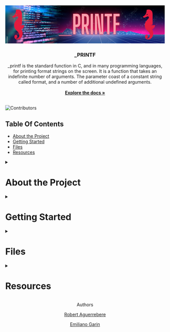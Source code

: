 <br/>
<p align="center">
  <a href="https://github.com/EmilianoGarin/holbertonschool-printf">
    <img src="./_printf_Banner.png" alt="Logo" width="600" height="120">
  </a>

  <h3 align="center">_PRINTF</h3>

  <p align="center">
    _printf is the standard function in C, and in many programming languages, for printing format strings on the screen. It is a function that  takes an indefinite number of arguments. The parameter coast of a constant string called format, and a number of additional undefined arguments.
    <br/>
    <br/>
    <a href="https://github.com/EmilianoGarin/holbertonschool-printf"><strong>Explore the docs »</strong></a>
    <br/>
    <br/>
  </p>
</p>

![Contributors](https://img.shields.io/github/contributors/EmilianoGarin/holbertonschool-printf?color=dark-green) 

## Table Of Contents

* [About the Project](#about-the-project)
* [Getting Started](#getting-started)
* [Files](#files)
* [Resources](#resources)

<details>
  <summary><h1>About the Project</h1></summary>
This is the first group project, carried out by Holberton students. 
  
  The goal of this assignment is to recreate the printf function, a basic version of the standard function. 
  
  It also encourages group and team work with a randomly assigned partner.
  <details>
    <summary><h2>Requirements</h2></summary>
    
    
General
* Allowed editors: vi, vim, emacs
* All your files will be compiled on Ubuntu 20.04 LTS using gcc, using the options -Wall -Werror -Wextra -pedantic -std=gnu89
* All your files should end with a new line
* A README.md file, at the root of the folder of the project is mandatory
* Your code should use the Betty style. It will be checked using betty-style.pl and betty-doc.pl
* You are not allowed to use global variables
* No more than 5 functions per file
* In the following examples, the main.c files are shown as examples. You can use them to test your functions, but you don’t have to push them to your repo (if you do we won’t take them into account). We will use our own main.c files at compilation. Our main.c files might be different from the one shown in the examples
* The prototypes of all your functions should be included in your header file called main.h
* Don’t forget to push your header file
* All your header files should be include guarded
* Note that we will not provide the _putchar function for this project
<h3>GitHub</h3>
There should be one project repository per group. If you clone/fork/whatever a project repository with the same name before the second deadline, you risk a 0% score.

<h3>More Info</h3>
Authorized functions and macros

* ```write (man 2 write)```
* ```malloc (man 3 malloc)```
* ```free (man 3 free)```
* ``` va_start (man 3 va_start)```
* ```va_end (man 3 va_end)```
* ```va_copy (man 3 va_copy)```
* ```va_arg (man 3 va_arg)```

<h3>Compilation</h3>

* Your code will be compiled this way:

<code>$ gcc -Wall -Werror -Wextra -pedantic -std=gnu89 -Wno-format *.c</code>

* As a consequence, be careful not to push any c file containing a main function in the root directory of your project (you could have a test folder containing all your tests files including main functions)
* Our main files will include your main header file (main.h): #include main.h
You might want to look at the gcc flag -Wno-format when testing with your _printf and the standard printf. Example of test file that you could use:
```c
alex@ubuntu:~/c/printf$ cat main.c 
#include <limits.h>
#include <stdio.h>
#include "main.h"

/**
 * main - Entry point
 *
 * Return: Always 0
 */
int main(void)
{
    int len;
    int len2;
    unsigned int ui;
    void *addr;

    len = _printf("Let's try to printf a simple sentence.\n");
    len2 = printf("Let's try to printf a simple sentence.\n");
    ui = (unsigned int)INT_MAX + 1024;
    addr = (void *)0x7ffe637541f0;
    _printf("Length:[%d, %i]\n", len, len);
    printf("Length:[%d, %i]\n", len2, len2);
    _printf("Negative:[%d]\n", -762534);
    printf("Negative:[%d]\n", -762534);
    _printf("Unsigned:[%u]\n", ui);
    printf("Unsigned:[%u]\n", ui);
    _printf("Unsigned octal:[%o]\n", ui);
    printf("Unsigned octal:[%o]\n", ui);
    _printf("Unsigned hexadecimal:[%x, %X]\n", ui, ui);
    printf("Unsigned hexadecimal:[%x, %X]\n", ui, ui);
    _printf("Character:[%c]\n", 'H');
    printf("Character:[%c]\n", 'H');
    _printf("String:[%s]\n", "I am a string !");
    printf("String:[%s]\n", "I am a string !");
    _printf("Address:[%p]\n", addr);
    printf("Address:[%p]\n", addr);
    len = _printf("Percent:[%%]\n");
    len2 = printf("Percent:[%%]\n");
    _printf("Len:[%d]\n", len);
    printf("Len:[%d]\n", len2);
    _printf("Unknown:[%r]\n");
    printf("Unknown:[%r]\n");
    return (0);
}
alex@ubuntu:~/c/printf$ gcc -Wall -Wextra -Werror -pedantic -std=gnu89 -Wno-format *.c
alex@ubuntu:~/c/printf$ ./printf
Let's try to printf a simple sentence.
Let's try to printf a simple sentence.
Length:[39, 39]
Length:[39, 39]
Negative:[-762534]
Negative:[-762534]
Unsigned:[2147484671]
Unsigned:[2147484671]
Unsigned octal:[20000001777]
Unsigned octal:[20000001777]
Unsigned hexadecimal:[800003ff, 800003FF]
Unsigned hexadecimal:[800003ff, 800003FF]
Character:[H]
Character:[H]
String:[I am a string !]
String:[I am a string !]
Address:[0x7ffe637541f0]
Address:[0x7ffe637541f0]
Percent:[%]
Percent:[%]
Len:[12]
Len:[12]
Unknown:[%r]
Unknown:[%r]
alex@ubuntu:~/c/printf$
```
* We strongly encourage you to work all together on a set of tests
* If the task does not specify what to do with an edge case, do the same as printf
</details>
</details>

<details>
  <summary><h1>Getting Started</h1></summary>
<details>
  <summary><h2>Usage</h2></summary>
  <details>
    <summary><h3 align="center">Flowchart</h3></summary>
    <img alt="_printf flowchart" src="_printf Flowchart.png">
  </details>
What this function does is to go through the format constant character by character, and according to the character it finds, it evaluates and performs a function.
<br>
To be more specific, the format string includes the text to be printed literally and as it proceeds, it will check if the current character is a '%', when it finds this format indicator, in case the next character is a format specifier, it replaces it with the text obtained from the added parameters, in case it is another '%', it simply prints that '%', if it is neither a format type nor a '%', it simply prints the % followed by the character after that '%'.

<h3>Example</h3>

Input:
```c
int main()
{
	_printf("%s\n", "This is an example.");
	return(0);
}
```
Output:
```
This is an example.
```

<h3>Format Specifier</h3>

The symbol '%' denotes the beginning of the formatting mark.

If several indicators are pickled in the format constant string, the values are included in the same order in which they appear.
As shown in the following example:

Input:
```c
int main()
{
  _printf("Name: %s, Gender: %c, Age: %d.\n", "Robert", 'M', 20);
  return (0);
}
```
Output:
```
Name: Robert, Gender: M, Age: 20.
```

<h3>Syntax</h3>

```
 _printf("%[format]", type);
```
<details>
<summary align="center" ><h1width="50">Format types</h1></summary>
  <table align="center" width="50">
	<tr>
    <th>FORMAT TYPES</th>
    <th>DESCRIPTION</th>
  </tr>
  <tr>
    <td>%c</td>
    <td>Prints the corresponding ASCII character</td>
  </tr>
  <tr>
    <td>%s</td>
    <td>Character string (ending in '\n')</td>
  </tr>
  <tr>
    	<td>%d, %i</td>
  	<td>Signed decimal conversion of an integer</td>
  </tr>
  <tr>
  	<td>%%</td>
  	<td>Prints the '%' sign</td>
  </tr>
</table>
</details>
</details>
    </details>
<details>
  <summary><h1>Files</h1></summary>
  <h2>Index</h2>
  
  1. [_printf.c](#_printf.c)
  2. [main.h](#main.h)
  3. [functions.c](#functions.c)
  4. [functions_2.c](#functions.c)
  5. [man_3_printf](#man_3_printf)
  
  <a name="_printf.c"></a>
  <h3><a href="https://github.com/EmilianoGarin/holbertonschool-printf/blob/master/_printf.c">_printf.c</a></h3>
  
  This file contains the main code of the _printf function.
  That code is responsible for searching the character '%' in the provided parameters. If it finds it, it checks whether the next character is a format specifier. If it is, it executes the rest of the code. If it is 'NULL', it returns -1 and finishes.
  
  <a name="main.h"></a>
  <h3><a href="https://github.com/EmilianoGarin/holbertonschool-printf/blob/master/main.h">main.h</a></h3>
  
  This file has all the macros headers used by the functions, function prototypes and structure.
  
 ```c
  /**
 * struct printf - printf struct
 * @name: Is a char
 * @print: Is a pointer
 */
typedef struct printf
{
	char name;
	int (*print)(va_list ap);
} pr;
 ```
  <a name="functions.c"></a>
  <h3><a href="https://github.com/EmilianoGarin/holbertonschool-printf/blob/master/functions.c">functions.c</a></h3>
  
  This file contains almost all the functions used by the _printf file to perform the necessary actions when finding a format specifier.
  
  <a name="functions_2.c"></a>
  <h3><a href="https://github.com/EmilianoGarin/holbertonschool-printf/blob/master/functions_2.c">functions_2.c</a></h3>
  
  This file contains the _putchar function, because we couldn't add more functions to the 'functions.c' file due to the Betty Coding Style guidelines.
  
  <a name="man_3_printf"></a>
  <h3><a href="https://github.com/EmilianoGarin/holbertonschool-printf/blob/master/man_3_printf">man_3_printf</a></h3>
  
  * _printf function manual page.
  * To view the man page, enter:
  
  ```
  man _printf
  ```
</details>
<details>
  <summary><h1>Resources</h1></summary>
  
  * <a href="https://s3.eu-west-3.amazonaws.com/hbtn.intranet/uploads/misc/2022/11/d38f88e96a617135804dca9f9c49632751e06aa7.pdf?X-Amz-Algorithm=AWS4-HMAC-SHA256&X-Amz-Credential=AKIA4MYA5JM5DUTZGMZG%2F20230402%2Feu-west-3%2Fs3%2Faws4_request&X-Amz-Date=20230402T190913Z&X-Amz-Expires=86400&X-Amz-SignedHeaders=host&X-Amz-Signature=d790f5f554ca467bde78b2bdea00696fb975b6881076cfc28f58acecc569879c" target="blank">Secret of Printf</a>
  * <a href="https://intranet.hbtn.io/concepts/881" target="blank">Approaching a Project</a>
  * <a href="https://intranet.hbtn.io/concepts/893" target="blank">Group project</a>
  * <a href="https://intranet.hbtn.io/concepts/894" target="blank">Pair programming - How to</a>
  * <a href="https://intranet.hbtn.io/concepts/895" target="blank">Flowcharts</a>
</details>
<footer>
  <p align="center">Authors</p>
  <p align="center"><a href="https://github.com/Raguerrebere17" target="blank">Robert Aguerrebere</a></p>
  <p align="center"><a href="https://github.com/EmilianoGarin" target="blank">Emiliano Garin</a></p>
